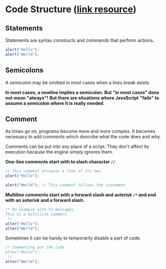 # **Code Structure** ([link resource](https://javascript.info/structure))

## **Statements**

Statements are syntax constructs and commands that perform actions.

```javascript
alert("Hello");
alert("World");
```

## **Semicolons**

A semicolon may be omitted in most cases when a lines break exists.

**In most cases, a newline implies a semicolon. But "in most cases" does not mean "always"!**
**But there are situations where JavaScript "fails" to assume a semicolon where it is really needed.**

## **Comment**

As times go on, programs become more and more complex. It becomes necessary to add _comments_ which describe what the code does and why.

Comments can be put into any place of a script. They don't affect its execution because the engine simply ignores them.

**One-line comments start with to slash character <code>//</code>**

```javascript
// This comment occupies a line of its own
alert("Hello");

alert("World"); // This comment follows the statement
```

**Multiline comments start with a forward slash and asterisk <code>/\*</code> and end with an asterisk and a forward slash.**

```javascript
/* An example with to messages.
This is a multiline comment.
 */
alter("Hello");
alter("World");
```

Sometimes it can be handy to temporarily disable a part of code.

```javascript
/* Commenting out the code
alter("Hello");
 */
alter("World");
```
